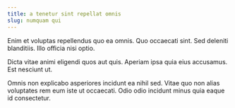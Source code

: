 ```yaml
---
title: a tenetur sint repellat omnis
slug: numquam qui
---
```


Enim et voluptas repellendus quo ea omnis. Quo occaecati sint. Sed deleniti blanditiis. Illo officia nisi optio.

Dicta vitae animi eligendi quos aut quis. Aperiam ipsa quia eius accusamus. Est nesciunt ut.

Omnis non explicabo asperiores incidunt ea nihil sed. Vitae quo non alias voluptates rem eum iste ut occaecati. Odio odio incidunt minus quia eaque id consectetur.
